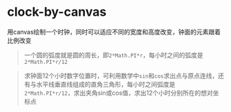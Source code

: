 # clock-by-canvas
用canvas绘制一个时钟，同时可以适应不同的宽度和高度改变，钟面的元素跟着比例改变

>一个圆的弧度就是圆的周长，即`2*Math.PI*r`，每小时之间的弧度是`2*Math.PI*r/12`

>求钟面12个小时数字位置时，可利用数学中`sin`和`cos`求出点与原点连线，还有与水平线垂直线组成的直角三角形，每小时之间弧度是`2*Math.PI*r/12`，求出夹角sin或cos值，求出12个小时分别所在的想对坐标点

